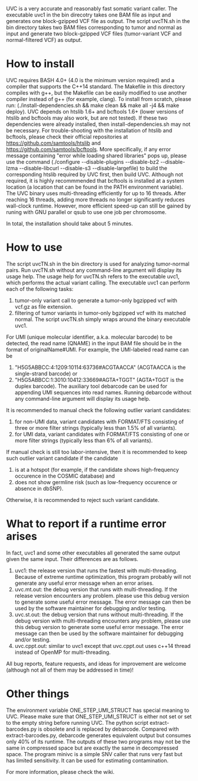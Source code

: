 UVC is a very accurate and reasonably fast somatic variant caller.
The executable uvc1 in the bin direcotry takes one BAM file as input and generates one block-gzipped VCF file as output.
The script uvcTN.sh in the bin directory takes two BAM files corresponding to tumor and normal as input and generate two block-gzipped VCF files (tumor-variant VCF and normal-filtered VCF) as output.

# How to install

UVC requires BASH 4.0+ (4.0 is the minimum version required) and a compiler that supports the C++14 standard.
The Makefile in this directory compiles with g++, but the Makefile can be easily modified to use another compiler instead of g++ (for example, clang).
To install from scratch, please run: (./install-dependencies.sh && make clean && make all -j4 && make deploy).
UVC depends on htslib 1.6+ and bcftools 1.6+ (lower versions of htslib and bcftools may also work, but are not tested).
If these two dependencies were already installed, then install-dependencies.sh may not be necessary.
For trouble-shooting with the installation of htslib and bcftools, please check their official repositories at https://github.com/samtools/htslib and https://github.com/samtools/bcftools.
More specifically, if any error message containing "error while loading shared libraries" pops up, please use the command (./configure --disable-plugins --disable-bz2 --disable-lzma --disable-libcurl --disable-s3 --disable-largefile) to build the corresponding htslib required by UVC first, then build UVC.
Although not required, it is highly recommmended that bcftools is installed at a system location (a location that can be found in the PATH environment variable).
The UVC binary uses multi-threading efficiently for up to 16 threads. 
After reaching 16 threads, adding more threads no longer significantly reduces wall-clock runtime.
However, more efficient speed-up can still be gained by runing with GNU parallel or qsub to use one job per chromosome.

In total, the installation should take about 5 minutes.

# How to use

The script uvcTN.sh in the bin directory is used for analyzing tumor-normal pairs.
Run uvcTN.sh without any command-line argument will display its usage help.
The usage help for uvcTN.sh refers to the executable uvc1, which performs the actual variant calling.
The executable uvc1 can perform each of the following tasks:
 1. tumor-only variant call to generate a tumor-only bgzipped vcf with vcf.gz as file extension.
 2. filtering of tumor variants in tumor-only bgzipped vcf with its matched normal.
The script uvcTN.sh simply wraps around the binary executable uvc1.

For UMI (unique molecular identifier, a.k.a. molecular barcode) to be detected, the read name (QNAME) in the input BAM file should be in the format of originalName#UMI.
For example, the UMI-labeled read name can be
 1. "H5G5ABBCC:4:1209:10114:63736#ACGTAACCA" (ACGTAACCA is the single-strand barcode) or 
 2. "H5G5ABBCC:1:3010:10412:33669#AGTA+TGGT" (AGTA+TGGT is the duplex barcode).
The auxiliary tool debarcode can be used for appending UMI sequences into read names.
Running debarcode without any command-line argument will display its usage help.

It is recommended to manual check the following outlier variant candidates:
 1. for non-UMI data, variant candidates with FORMAT/FTS consisting of three or more filter strings (typically less than 1.5% of all variants).
 2. for UMI data, variant candidates with FORMAT/FTS consisting of one or more filter strings (typically less than 6% of all variants).

If manual check is still too labor-intensive, then it is recommended to keep such outlier variant candidate if the candidate
 1. is at a hotspot (for example, if the candidate shows high-frequency occurence in the COSMIC database) and
 2. does not show germline risk (such as low-frequency occurence or absence in dbSNP).

Otherwise, it is recommended to reject such variant candidate.

# What to report if a runtime error arises

In fact, uvc1 and some other executables all generated the same output given the same input. Their differences are as follows.
 1. uvc1: the release version that runs the fastest with multi-threading. 
    Because of extreme runtime optimization, this program probably will not generate any useful error message when an error arises.
 2. uvc.mt.out: the debug version that runs with multi-threading. 
    If the release version encounters any problem. please use this debug version to generate some useful error message. 
    The error message can then be used by the software maintainer for debugging and/or testing.
 3. uvc.st.out: the debug version that runs without multi-threading. 
    If the debug version with multi-threading encounters any problem, please use this debug version to generate some useful error message.
    The error message can then be used by the software maintainer for debugging and/or testing.
 4. uvc.cppt.out: similar to uvc1 except that uvc.cppt.out uses c++14 thread instead of OpenMP for multi-threading.

All bug reports, feature requests, and ideas for improvement are welcome (although not all of them may be addressed in time)!

# Other things

The environment variable ONE_STEP_UMI_STRUCT has special meaning to UVC.
Please make sure that ONE_STEP_UMI_STRUCT is either not set or set to the empty string before running UVC.
The python script extract-barcodes.py is obsolete and is replaced by debarcode.
Compared with extract-barcodes.py, debarcode generates equivalent output but consumes only 40% of its runtime.
The outputs of these two programs may not be the same in compressed space but are exactly the same in decompressed space.
The program minivc is a simple SNV caller that runs very fast but has limited sensitivity. It can be used for estimating contamination.

For more information, please check the wiki.

